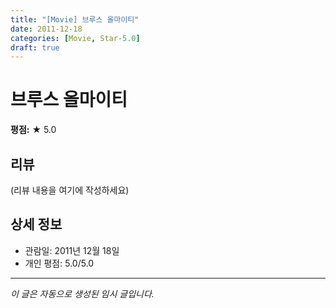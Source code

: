 ```yaml
---
title: "[Movie] 브루스 올마이티"
date: 2011-12-18
categories: [Movie, Star-5.0]
draft: true
---
```


# 브루스 올마이티

**평점:** ★ 5.0

## 리뷰

(리뷰 내용을 여기에 작성하세요)

## 상세 정보

- 관람일: 2011년 12월 18일
- 개인 평점: 5.0/5.0

---

*이 글은 자동으로 생성된 임시 글입니다.*

